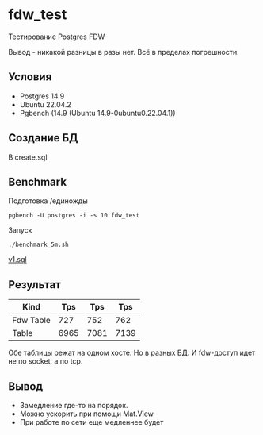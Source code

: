 # fdw_test

Тестирование Postgres FDW

Вывод - никакой разницы в разы нет. Всё в пределах погрешности.

## Условия

- Postgres 14.9
- Ubuntu 22.04.2
- Pgbench (14.9 (Ubuntu 14.9-0ubuntu0.22.04.1))

## Создание БД

В create.sql

## Benchmark

Подготовка /единожды

```shell
pgbench -U postgres -i -s 10 fdw_test
```

Запуск

```shell
./benchmark_5m.sh
```

[v1.sql](v1.sql)

## Результат

| Kind      | Tps  | Tps  | Tps  |
|-----------|------|------|------|
| Fdw Table | 727  | 752  | 762  |     
| Table     | 6965 | 7081 | 7139 |     

Обе таблицы режат на одном хосте.
Но в разных БД.
И fdw-доступ идет не по socket, а по tcp.

## Вывод 

- Замедление где-то на порядок.
- Можно ускорить при помощи Mat.View.
- При работе по сети еще медленнее будет 
